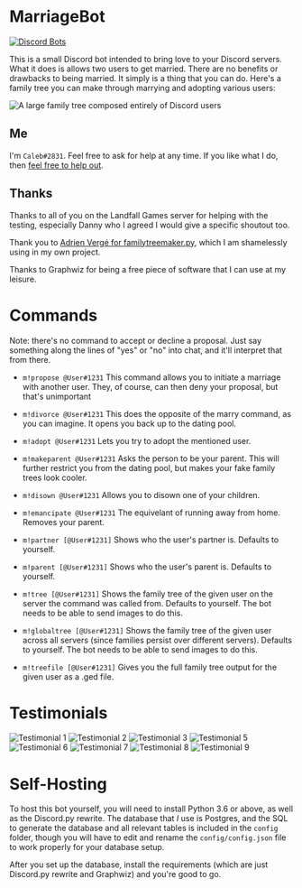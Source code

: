 # MarriageBot

[![Discord Bots](https://discordbots.org/api/widget/status/468281173072805889.svg)](https://discordbots.org/bot/468281173072805889)

This is a small Discord bot intended to bring love to your Discord servers. What it does is allows two users to get married. There are no benefits or drawbacks to being married. It simply is a thing that you can do. Here's a family tree you can make through marrying and adopting various users:

![A large family tree composed entirely of Discord users](https://sparcli.callumb.co.uk/marriagebot/tree.png)

## Me

I'm `Caleb#2831`. Feel free to ask for help at any time. If you like what I do, then [feel free to help out](https://patreon.com/CallumBartlett).

## Thanks

Thanks to all of you on the Landfall Games server for helping with the testing, especially Danny who I agreed I would give a specific shoutout too.

Thank you to [Adrien Vergé for familytreemaker.py](https://github.com/adrienverge/familytreemaker), which I am shamelessly using in my own project.

Thanks to Graphwiz for being a free piece of software that I can use at my leisure.

# Commands

Note: there's no command to accept or decline a proposal. Just say something along the lines of "yes" or "no" into chat, and it'll interpret that from there.

* `m!propose @User#1231`
This command allows you to initiate a marriage with another user. They, of course, can then deny your proposal, but that's unimportant

* `m!divorce @User#1231`
This does the opposite of the marry command, as you can imagine. It opens you back up to the dating pool.

* `m!adopt @User#1231`
Lets you try to adopt the mentioned user.

* `m!makeparent @User#1231`
Asks the person to be your parent. This will further restrict you from the dating pool, but makes your fake family trees look cooler.

* `m!disown @User#1231`
Allows you to disown one of your children.

* `m!emancipate @User#1231`
The equivelant of running away from home. Removes your parent.

* `m!partner [@User#1231]`
Shows who the user's partner is. Defaults to yourself.

* `m!parent [@User#1231]`
Shows who the user's parent is. Defaults to yourself.

* `m!tree [@User#1231]`
Shows the family tree of the given user on the server the command was called from. Defaults to yourself. The bot needs to be able to send images to do this.

* `m!globaltree [@User#1231]`
Shows the family tree of the given user across all servers (since families persist over different servers). Defaults to yourself. The bot needs to be able to send images to do this.

* `m!treefile [@User#1231]`
Gives you the full family tree output for the given user as a .ged file.

# Testimonials

![Testimonial 1](https://sparcli.callumb.co.uk/marriagebot/1.png)
![Testimonial 2](https://sparcli.callumb.co.uk/marriagebot/2.png)
![Testimonial 3](https://sparcli.callumb.co.uk/marriagebot/3.png)
![Testimonial 5](https://sparcli.callumb.co.uk/marriagebot/5.png)
![Testimonial 6](https://sparcli.callumb.co.uk/marriagebot/6.png)
![Testimonial 7](https://sparcli.callumb.co.uk/marriagebot/7.png)
![Testimonial 8](https://sparcli.callumb.co.uk/marriagebot/8.png)
![Testimonial 9](https://sparcli.callumb.co.uk/marriagebot/9.png)

# Self-Hosting

To host this bot yourself, you will need to install Python 3.6 or above, as well as the Discord.py rewrite. The database that *I* use is Postgres, and the SQL to generate the database and all relevant tables is included in the `config` folder, though you will have to edit and rename the `config/config.json` file to work properly for your database setup.

After you set up the database, install the requirements (which are just Discord.py rewrite and Graphwiz) and you're good to go.
